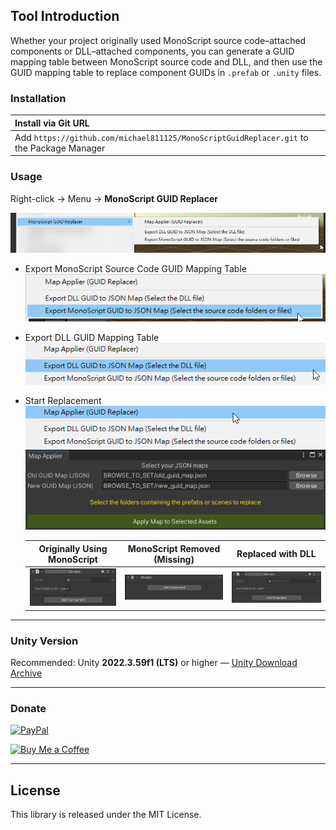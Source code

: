 ## Tool Introduction

Whether your project originally used MonoScript source code–attached components or DLL–attached components, you can generate a GUID mapping table between MonoScript source code and DLL, and then use the GUID mapping table to replace component GUIDs in `.prefab` or `.unity` files.

### Installation

| Install via Git URL |
|:-|
| Add `https://github.com/michael811125/MonoScriptGuidReplacer.git` to the Package Manager |

### Usage

Right-click → Menu → **MonoScript GUID Replacer**

![](Docs/img_01.png)

- Export MonoScript Source Code GUID Mapping Table  
  ![](Docs/img_02.png)
  
- Export DLL GUID Mapping Table  
  ![](Docs/img_03.png)
  
- Start Replacement  
  ![](Docs/img_04.png)  
  ![](Docs/img_05.png)
  
  | Originally Using MonoScript | MonoScript Removed (Missing) | Replaced with DLL |
  | :-: | :-: | :-: |
  | ![](Docs/img_06.png) | ![](Docs/img_07.png) | ![](Docs/img_08.png) |
  
---

### Unity Version

Recommended: Unity **2022.3.59f1 (LTS)** or higher — [Unity Download Archive](https://unity3d.com/get-unity/download/archive)

---

### Donate

[![PayPal](https://github.com/michael811125/OxGFrame/assets/30960759/abe46416-b347-4cce-b41a-8004cbe52a5d)](https://paypal.me/MichaelOthx?country.x=TW&locale.x=zh_TW)

[![Buy Me a Coffee](https://github.com/michael811125/OxGFrame/assets/30960759/179d19ad-b0e9-4a41-b045-99171f0bd7bb)](https://www.buymeacoffee.com/michael8116)

---

## License

This library is released under the MIT License.